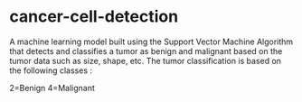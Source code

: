 # cancer-cell-detection
A machine learning model built using the Support Vector Machine Algorithm that detects and classifies a tumor as benign and malignant based on the tumor data such as size, shape, etc. The tumor classification is based on the following classes :

2=Benign
4=Malignant
